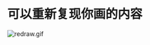 # 可以重新复现你画的内容

![redraw.gif](http://upload-images.jianshu.io/upload_images/2262498-09db65802486568d.gif?imageMogr2/auto-orient/strip)